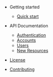 - Getting started

  - [Quick start](README.md)

- API Documentation
  - [Authentication](auth.md)
  - [Accounts](accounts.md)
  - [Users](users.md)
  - [New Resources](#)

- [License](#)
- [Contributing](#)
